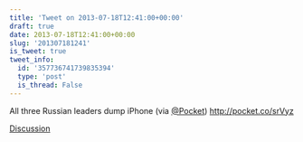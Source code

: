 ```yaml
---
title: 'Tweet on 2013-07-18T12:41:00+00:00'
draft: true
date: 2013-07-18T12:41:00+00:00
slug: '201307181241'
is_tweet: true
tweet_info:
  id: '357736741739835394'
  type: 'post'
  is_thread: False
---
```




All three Russian leaders dump iPhone (via [@Pocket](https://x.com/Pocket)) <http://pocket.co/srVyz>

[Discussion](https://x.com/sytelus/status/357736741739835394)

